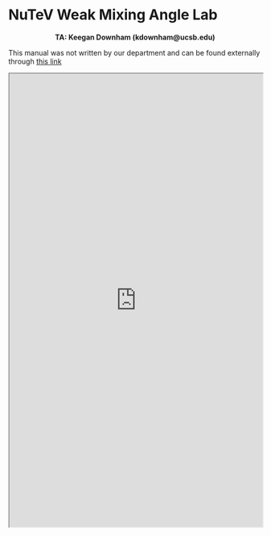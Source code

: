 # NuTeV Weak Mixing Angle Lab

<center><b>TA: Keegan Downham (kdownham@ucsb.edu)</b></center>

This manual was not written by our department and can be found externally through [this link](https://www-e815.fnal.gov/wma-lab-web/procedure.html)

<iframe width="100%" height="900px" src="https://www-e815.fnal.gov/wma-lab-web/procedure.html"></iframe>
